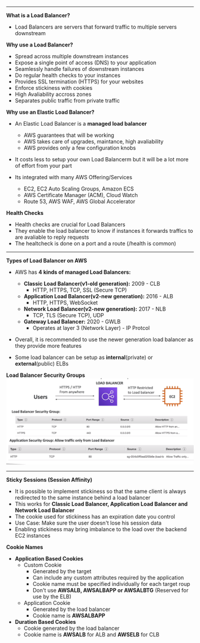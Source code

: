 ****
**What is a Load Balancer?**

* Load Balancers are servers that forward traffic to multiple servers downstream

**Why use a Load Balancer?**

* Spread across multiple downstream instances
* Expose a single point of access (DNS) to your application
* Seamlessly handle failures of downstream instances 
* Do regular health checks to your instances
* Provides SSL termination (HTTPS) for your websites
* Enforce stickiness with cookies
* High Avaliability accross zones
* Separates public traffic from private traffic

**Why use an Elastic Load Balancer?**

* An Elastic Load Balancer is a **managed load balancer**
    * AWS guarantees that will be working 
    * AWS takes care of upgrades, maintance, high avaliability
    * AWS provides only a few configuration knobs

* It costs less to setup your own Load Balancerm but it will be a lot more of effort from your part
* Its integrated with many AWS Offering/Services
    * EC2, EC2 Auto Scaling Groups, Amazon ECS
    * AWS Certificate Manager (ACM), Cloud Watch
    * Route 53, AWS WAF, AWS Global Accelerator

**Health Checks**

* Health checks are crucial for Load Balancers
* They enable the load balancer to know if instances it forwards traffics to are avaliable to reply requests
* The healtcheck is done on a port and a route (/health is common)
****

**Types of Load Balancer on AWS**

* AWS has **4 kinds of managed Load Balancers:**
    * **Classic Load Balancer(v1-old generation):** 2009 - CLB
        * HTTP, HTTPS, TCP, SSL (Secure TCP)
    * **Application Load Balancer(v2-new generation):** 2016 - ALB
        * HTTP, HTTPS, WebSocket
    * **Network Load Balancer(v2-new generation):** 2017 - NLB
        * TCP, TLS (Secure TCP), UDP
    * **Gateway Load Balancer:** 2020 - GWLB
        * Operates at layer 3 (Network Layer) - IP Protcol

* Overall, it is recommended to use the newer generation load balancer as they provide more features
* Some load balancer can be setup as **internal**(private) or **external**(public) ELBs

**Load Balancer Security Groups**
![Load Balancer Security Groups](./images/load-balancer-security-groups.png)
****

**Sticky Sessions (Session Affinity)**

* It is possible to implement stickiness so that the same client is always redirected to the same instance behind a load balancer
* This works for **Classic Load Balancer, Application Load Balancer and Network Load Balancer**
* The cookie used for stickiness has an expiration date you control
* Use Case: Make sure the user doesn't lose his session data
* Enabling stickiness may bring imbalance to the load over the backend EC2 instances

**Cookie Names**

* **Application Based Cookies**
  * Custom Cookie
    * Generated by the target
    * Can include any custom attributes required by the application
    * Cookie name must be specified individually for each target roup
    * Don't use **AWSALB, AWSALBAPP or AWSALBTG** (Reserved for use by the ELB)
  * Application Cookie
    * Generated by the load balancer
    * Cookie name is **AWSALBAPP**
* **Duration Based Cookies**
  * Cookie generated by the load balancer
  * Cookie name is **AWSALB** for ALB and **AWSELB** for CLB 